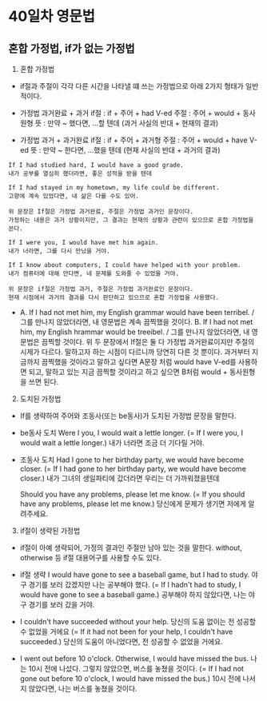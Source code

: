 # 40일차 영문법

## 혼합 가정법, if가 없는 가정법

1. 혼합 가정법

-   if절과 주절이 각각 다른 시간을 나타낼 떄 쓰는 가정법으로 아래 2가지 형태가 일반적이다.

-   가정법 과거완료 + 과거
    if절 : if + 주어 + had V-ed
    주절 : 주어 + would + 동사원형
    뜻 : 만약 ~ 했다면, ...할 텐데 (과거 사실의 반대 + 현재의 결과)

-   가정법 과거 + 과거완료
    if절 : if + 주어 + 과거형
    주절 : 주어 + would + have V-ed
    뜻 : 만약 ~ 한다면, ...했을 텐데 (현재 사실의 반대 + 과거의 결과)

```
If I had studied hard, I would have a good grade.
내가 공부를 열심히 했더라면, 좋은 성적을 받을 텐데

If I had stayed in my hometown, my life could be different.
고향에 계속 있었다면, 내 삶은 다를 수도 있어.

위 문장은 If절은 가정법 과거완료, 주절은 가정법 과거인 문장이다.
가정하는 내용은 과거 상황이지만, 그 결과는 현재의 상황과 관련이 있으므로 혼합 가정법을 쓴다.

If I were you, I would have met him again.
내가 너라면, 그를 다시 만났을 거야.

If I know about computers, I could have helped with your problem.
내가 컴퓨터에 대해 안다면, 네 문제를 도와줄 수 있었을 거야.

위 문장은 if절은 가정법 과거, 주절은 가정법 과거완료인 문장이다.
현재 시점에서 과거의 결과를 다시 판단하고 있으므로 혼합 가정법을 사용했다.
```

-   A. If I had not met him, my English grammar would have been terribel. / 그를 만나지 않았더라면, 내 영문법은 계속 끔찍했을 것이다.
    B. If I had not met him, my English hrammar would be treeibel. / 그를 만나지 않았더라면, 내 영문법은 끔찍할 것이다.
    위 두 문장에서 If절은 둘 다 가정법 과거완료이지만 주절의 시제가 다르다. 말하고자 하는 시점이 다르니까 당연히 다른 것 뿐이다.
    과거부터 지금까지 끔찍했을 것이라고 말하고 싶다면 A문장 처럼 would have V-ed를 사용하면 되고,
    말하고 있는 지금 끔찍할 것이라고 하고 싶으면 B처럼 would + 동사원형을 쓰면 된다.

2. 도치된 가정법

-   If를 생략하여 주어와 조동사(또는 be동사)가 도치된 가정법 문장을 말한다.

-   be동사 도치
    Were I you, I would wait a lettle longer.
    (= If I were you, I would wait a lettle longer.)
    내가 너라면 조금 더 기다릴 거야.

-   조동사 도치
    Had I gone to her birthday party, we would have become closer.
    (= If I had gone to her birthday party, we would have become closer.)
    내가 그녀의 생일파티에 갔더라면 우리는 더 가까워졌을텐데

    Should you have any problems, please let me know.
    (= If you should have any problems, please let me know.)
    당신에게 문제가 생기면 저에게 알려주세요.

3. if절이 생략된 가정법

-   if절이 아예 생략되어, 가정의 결과인 주절만 남아 있는 것을 말한다.
    without, otherwise 등 if절 대용어구를 사용할 수도 있다.

-   if절 생략
    I would have gone to see a baseball game, but I had to study.
    야구 경기를 보러 갔겠지만 나는 공부해야 했다.
    (= If I hadn't had to study, I would have gone to see a baseball game.)
    공부해야 하지 않았다면, 나는 야구 경기를 보러 갔을 거야.

-   I couldn't have succeeded without your help.
    당신의 도움 없이는 전 성공할 수 없었을 거에요
    (= If it had not been for your help, I couldn't have succeeded.)
    당신의 도움이 아니었다면, 전 성공할 수 없었을 거에요.

-   I went out before 10 o'clock. Otherwise, I would have missed the bus.
    나는 10시 전에 나섰다. 그렇지 않았으면, 버스를 놓쳤을 것이다.
    (= If I had not gone out before 10 o'clock, I would have missed the bus.)
    10시 전에 나서지 않았다면, 나는 버스를 놓쳤을 것이다.
